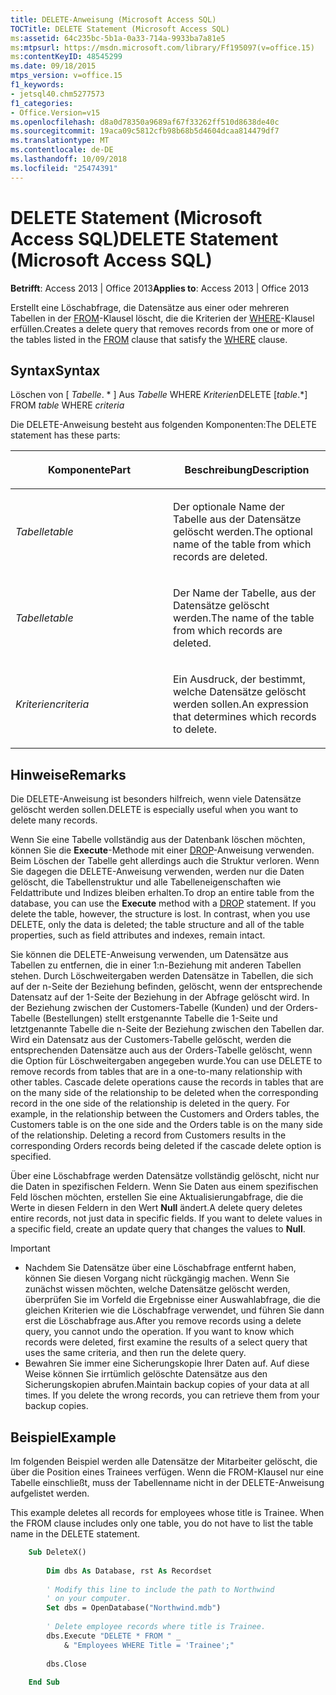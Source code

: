 ```yaml
---
title: DELETE-Anweisung (Microsoft Access SQL)
TOCTitle: DELETE Statement (Microsoft Access SQL)
ms:assetid: 64c235bc-5b1a-0a33-714a-9933ba7a81e5
ms:mtpsurl: https://msdn.microsoft.com/library/Ff195097(v=office.15)
ms:contentKeyID: 48545299
ms.date: 09/18/2015
mtps_version: v=office.15
f1_keywords:
- jetsql40.chm5277573
f1_categories:
- Office.Version=v15
ms.openlocfilehash: d8a0d78350a9689af67f33262ff510d8638de40c
ms.sourcegitcommit: 19aca09c5812cfb98b68b5d4604dcaa814479df7
ms.translationtype: MT
ms.contentlocale: de-DE
ms.lasthandoff: 10/09/2018
ms.locfileid: "25474391"
---
```

# <a name="delete-statement-microsoft-access-sql"></a><span data-ttu-id="26112-102">DELETE Statement (Microsoft Access SQL)</span><span class="sxs-lookup"><span data-stu-id="26112-102">DELETE Statement (Microsoft Access SQL)</span></span>

<span data-ttu-id="26112-103">**Betrifft**: Access 2013 | Office 2013</span><span class="sxs-lookup"><span data-stu-id="26112-103">**Applies to**: Access 2013 | Office 2013</span></span>

<span data-ttu-id="26112-104">Erstellt eine Löschabfrage, die Datensätze aus einer oder mehreren Tabellen in der [FROM](https://msdn.microsoft.com/library/ff836674\(v=office.15\))-Klausel löscht, die die Kriterien der [WHERE](https://msdn.microsoft.com/library/ff195245\(v=office.15\))-Klausel erfüllen.</span><span class="sxs-lookup"><span data-stu-id="26112-104">Creates a delete query that removes records from one or more of the tables listed in the [FROM](https://msdn.microsoft.com/library/ff836674\(v=office.15\)) clause that satisfy the [WHERE](https://msdn.microsoft.com/library/ff195245\(v=office.15\)) clause.</span></span>

## <a name="syntax"></a><span data-ttu-id="26112-105">Syntax</span><span class="sxs-lookup"><span data-stu-id="26112-105">Syntax</span></span>

<span data-ttu-id="26112-106">Löschen von \[ *Tabelle*. \* \] Aus *Tabelle* WHERE *Kriterien*</span><span class="sxs-lookup"><span data-stu-id="26112-106">DELETE \[*table*.\*\] FROM *table* WHERE *criteria*</span></span>

<span data-ttu-id="26112-107">Die DELETE-Anweisung besteht aus folgenden Komponenten:</span><span class="sxs-lookup"><span data-stu-id="26112-107">The DELETE statement has these parts:</span></span>

<table>
<colgroup>
<col style="width: 50%" />
<col style="width: 50%" />
</colgroup>
<thead>
<tr class="header">
<th><p><span data-ttu-id="26112-108">Komponente</span><span class="sxs-lookup"><span data-stu-id="26112-108">Part</span></span></p></th>
<th><p><span data-ttu-id="26112-109">Beschreibung</span><span class="sxs-lookup"><span data-stu-id="26112-109">Description</span></span></p></th>
</tr>
</thead>
<tbody>
<tr class="odd">
<td><p><span data-ttu-id="26112-110"><em>Tabelle</em></span><span class="sxs-lookup"><span data-stu-id="26112-110"><em>table</em></span></span></p></td>
<td><p><span data-ttu-id="26112-111">Der optionale Name der Tabelle aus der Datensätze gelöscht werden.</span><span class="sxs-lookup"><span data-stu-id="26112-111">The optional name of the table from which records are deleted.</span></span></p></td>
</tr>
<tr class="even">
<td><p><span data-ttu-id="26112-112"><em>Tabelle</em></span><span class="sxs-lookup"><span data-stu-id="26112-112"><em>table</em></span></span></p></td>
<td><p><span data-ttu-id="26112-113">Der Name der Tabelle, aus der Datensätze gelöscht werden.</span><span class="sxs-lookup"><span data-stu-id="26112-113">The name of the table from which records are deleted.</span></span></p></td>
</tr>
<tr class="odd">
<td><p><span data-ttu-id="26112-114"><em>Kriterien</em></span><span class="sxs-lookup"><span data-stu-id="26112-114"><em>criteria</em></span></span></p></td>
<td><p><span data-ttu-id="26112-115">Ein Ausdruck, der bestimmt, welche Datensätze gelöscht werden sollen.</span><span class="sxs-lookup"><span data-stu-id="26112-115">An expression that determines which records to delete.</span></span></p></td>
</tr>
</tbody>
</table>


## <a name="remarks"></a><span data-ttu-id="26112-116">Hinweise</span><span class="sxs-lookup"><span data-stu-id="26112-116">Remarks</span></span>

<span data-ttu-id="26112-117">Die DELETE-Anweisung ist besonders hilfreich, wenn viele Datensätze gelöscht werden sollen.</span><span class="sxs-lookup"><span data-stu-id="26112-117">DELETE is especially useful when you want to delete many records.</span></span>

<span data-ttu-id="26112-p101">Wenn Sie eine Tabelle vollständig aus der Datenbank löschen möchten, können Sie die **Execute**-Methode mit einer [DROP](drop-statement-microsoft-access-sql.md)-Anweisung verwenden. Beim Löschen der Tabelle geht allerdings auch die Struktur verloren. Wenn Sie dagegen die DELETE-Anweisung verwenden, werden nur die Daten gelöscht, die Tabellenstruktur und alle Tabelleneigenschaften wie Feldattribute und Indizes bleiben erhalten.</span><span class="sxs-lookup"><span data-stu-id="26112-p101">To drop an entire table from the database, you can use the **Execute** method with a [DROP](drop-statement-microsoft-access-sql.md) statement. If you delete the table, however, the structure is lost. In contrast, when you use DELETE, only the data is deleted; the table structure and all of the table properties, such as field attributes and indexes, remain intact.</span></span>

<span data-ttu-id="26112-p102">Sie können die DELETE-Anweisung verwenden, um Datensätze aus Tabellen zu entfernen, die in einer 1:n-Beziehung mit anderen Tabellen stehen. Durch Löschweitergaben werden Datensätze in Tabellen, die sich auf der n-Seite der Beziehung befinden, gelöscht, wenn der entsprechende Datensatz auf der 1-Seite der Beziehung in der Abfrage gelöscht wird. In der Beziehung zwischen der Customers-Tabelle (Kunden) und der Orders-Tabelle (Bestellungen) stellt erstgenannte Tabelle die 1-Seite und letztgenannte Tabelle die n-Seite der Beziehung zwischen den Tabellen dar. Wird ein Datensatz aus der Customers-Tabelle gelöscht, werden die entsprechenden Datensätze auch aus der Orders-Tabelle gelöscht, wenn die Option für Löschweitergaben angegeben wurde.</span><span class="sxs-lookup"><span data-stu-id="26112-p102">You can use DELETE to remove records from tables that are in a one-to-many relationship with other tables. Cascade delete operations cause the records in tables that are on the many side of the relationship to be deleted when the corresponding record in the one side of the relationship is deleted in the query. For example, in the relationship between the Customers and Orders tables, the Customers table is on the one side and the Orders table is on the many side of the relationship. Deleting a record from Customers results in the corresponding Orders records being deleted if the cascade delete option is specified.</span></span>

<span data-ttu-id="26112-p103">Über eine Löschabfrage werden Datensätze vollständig gelöscht, nicht nur die Daten in spezifischen Feldern. Wenn Sie Daten aus einem spezifischen Feld löschen möchten, erstellen Sie eine Aktualisierungabfrage, die die Werte in diesen Feldern in den Wert **Null** ändert.</span><span class="sxs-lookup"><span data-stu-id="26112-p103">A delete query deletes entire records, not just data in specific fields. If you want to delete values in a specific field, create an update query that changes the values to **Null**.</span></span>

> [!IMPORTANT]
> - <span data-ttu-id="26112-p104">Nachdem Sie Datensätze über eine Löschabfrage entfernt haben, können Sie diesen Vorgang nicht rückgängig machen. Wenn Sie zunächst wissen möchten, welche Datensätze gelöscht werden, überprüfen Sie im Vorfeld die Ergebnisse einer Auswahlabfrage, die die gleichen Kriterien wie die Löschabfrage verwendet, und führen Sie dann erst die Löschabfrage aus.</span><span class="sxs-lookup"><span data-stu-id="26112-p104">After you remove records using a delete query, you cannot undo the operation. If you want to know which records were deleted, first examine the results of a select query that uses the same criteria, and then run the delete query.</span></span>
> - <span data-ttu-id="26112-p105">Bewahren Sie immer eine Sicherungskopie Ihrer Daten auf. Auf diese Weise können Sie irrtümlich gelöschte Datensätze aus den Sicherungskopien abrufen.</span><span class="sxs-lookup"><span data-stu-id="26112-p105">Maintain backup copies of your data at all times. If you delete the wrong records, you can retrieve them from your backup copies.</span></span>

## <a name="example"></a><span data-ttu-id="26112-131">Beispiel</span><span class="sxs-lookup"><span data-stu-id="26112-131">Example</span></span>

<span data-ttu-id="26112-p106">Im folgenden Beispiel werden alle Datensätze der Mitarbeiter gelöscht, die über die Position eines Trainees verfügen. Wenn die FROM-Klausel nur eine Tabelle einschließt, muss der Tabellenname nicht in der DELETE-Anweisung aufgelistet werden.

</span><span class="sxs-lookup"><span data-stu-id="26112-p106">This example deletes all records for employees whose title is Trainee. When the FROM clause includes only one table, you do not have to list the table name in the DELETE statement.</span></span>

```vb
    Sub DeleteX() 
     
        Dim dbs As Database, rst As Recordset 
     
        ' Modify this line to include the path to Northwind 
        ' on your computer. 
        Set dbs = OpenDatabase("Northwind.mdb") 
     
        ' Delete employee records where title is Trainee.     
        dbs.Execute "DELETE * FROM " _ 
            & "Employees WHERE Title = 'Trainee';" 
         
        dbs.Close 
     
    End Sub
```
